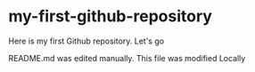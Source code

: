 # my-first-github-repository
Here is my first Github repository. Let's go

README.md was edited manually. This file was modified Locally
